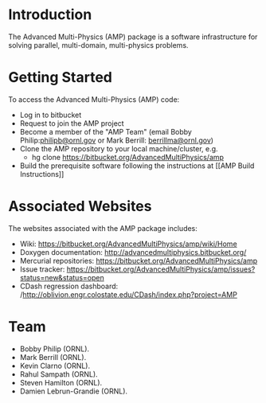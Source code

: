 # Introduction #
The Advanced Multi-Physics (AMP) package is a software infrastructure for solving parallel, multi-domain, multi-physics problems.  

# Getting Started #

To access the Advanced Multi-Physics (AMP) code:

* Log in to bitbucket
* Request to join the AMP project 
* Become a member of the "AMP Team" (email Bobby Philip:philipb@ornl.gov or Mark Berrill: berrillma@ornl.gov) 
* Clone the AMP repository to your local machine/cluster, e.g.
    * hg clone https://bitbucket.org/AdvancedMultiPhysics/amp
* Build the prerequisite software following the instructions at [[AMP Build Instructions]]

# Associated Websites #

The websites associated with the AMP package includes:

* Wiki: https://bitbucket.org/AdvancedMultiPhysics/amp/wiki/Home
* Doxygen documentation: http://advancedmultiphysics.bitbucket.org/
* Mercurial repositories:  https://bitbucket.org/AdvancedMultiPhysics/amp
* Issue tracker: https://bitbucket.org/AdvancedMultiPhysics/amp/issues?status=new&status=open
* CDash regression dashboard: /http://oblivion.engr.colostate.edu/CDash/index.php?project=AMP

# Team #
* Bobby Philip (ORNL).
* Mark Berrill (ORNL).
* Kevin Clarno (ORNL).
* Rahul Sampath (ORNL).
* Steven Hamilton (ORNL).
* Damien Lebrun-Grandie (ORNL).